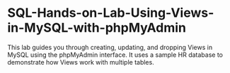 # SQL-Hands-on-Lab-Using-Views-in-MySQL-with-phpMyAdmin
This lab guides you through creating, updating, and dropping Views in MySQL using the phpMyAdmin interface. It uses a sample HR database to demonstrate how Views work with multiple tables.
